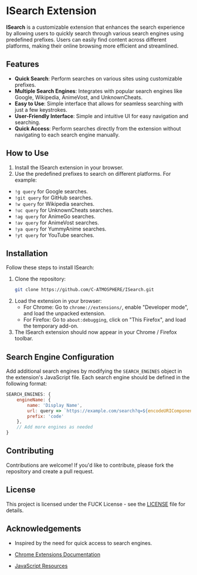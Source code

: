 # ISearch Extension

**ISearch** is a customizable extension that enhances the search experience by allowing users to quickly search through various search engines using predefined prefixes. Users can easily find content across different platforms, making their online browsing more efficient and streamlined.

## Features

- **Quick Search**: Perform searches on various sites using customizable prefixes.
- **Multiple Search Engines**: Integrates with popular search engines like Google, Wikipedia, AnimeVost, and UnknownCheats.
- **Easy to Use**: Simple interface that allows for seamless searching with just a few keystrokes.
- **User-Friendly Interface**: Simple and intuitive UI for easy navigation and searching.
- **Quick Access**: Perform searches directly from the extension without navigating to each search engine manually.

## How to Use

1. Install the ISearch extension in your browser.
2. Use the predefined prefixes to search on different platforms. For example:
- `!g query` for Google searches.
- `!git query` for GitHub searches.
- `!w query` for Wikipedia searches.
- `!uc query` for UnknownCheats searches.
- `!ag query` for AnimeGo searches.
- `!av query` for AnimeVost searches.
- `!ya query` for YummyAnime searches.
- `!yt query` for YouTube searches.

## Installation

Follow these steps to install ISearch:

1. Clone the repository:
   ```bash
   git clone https://github.com/C-ATMOSPHERE/ISearch.git
   ```
2. Load the extension in your browser:
   - For Chrome: Go to `chrome://extensions/`, enable "Developer mode", and load the unpacked extension.
   - For Firefox: Go to `about:debugging`, click on "This Firefox", and load the temporary add-on.
3. The ISearch extension should now appear in your Chrome / Firefox toolbar.

## Search Engine Configuration

Add additional search engines by modifying the `SEARCH_ENGINES` object in the extension's JavaScript file. Each search engine should be defined in the following format:

```javascript
SEARCH_ENGINES: {
    engineName: {
        name: 'Display Name',
        url: query => `https://example.com/search?q=${encodeURIComponent(query)}`,
        prefix: 'code'
    },
    // Add more engines as needed
}
```

## Contributing

Contributions are welcome! If you'd like to contribute, please fork the repository and create a pull request.

## License

This project is licensed under the FUCK License - see the [LICENSE](LICENSE.txt) file for details.

## Acknowledgements

- Inspired by the need for quick access to search engines.

- [Chrome Extensions Documentation](https://developer.chrome.com/docs/extensions/)
- [JavaScript Resources](https://developer.mozilla.org/en-US/docs/Web/JavaScript)
